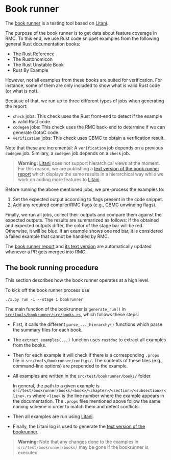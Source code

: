 # Book runner

The [book runner](./bookrunner/index.html) is a testing tool based on [Litani](https://github.com/awslabs/aws-build-accumulator).

The purpose of the book runner is to get data about feature coverage in RMC.
To this end, we use Rust code snippet examples from the following general Rust documentation books:
 * The Rust Reference
 * The Rustonomicon
 * The Rust Unstable Book
 * Rust By Example

However, not all examples from these books are suited for verification.
For instance, some of them are only included to show what is valid Rust code (or what is not).

Because of that, we run up to three different types of jobs when generating the report:
 * `check` jobs: This check uses the Rust front-end to detect if the example is valid Rust code.
 * `codegen` jobs: This check uses the RMC back-end to determine if we can generate GotoC code.
 * `verification` jobs: This check uses CBMC to obtain a verification result.

Note that these are incremental: A `verification` job depends on a previous `codegen` job.
Similary, a `codegen` job depends on a `check` job.

> **Warning:** [Litani](https://github.com/awslabs/aws-build-accumulator) does
> not support hierarchical views at the moment. For this reason, we are
> publishing a [text version of the book runner
> report](./bookrunner/bookrunner.txt) which displays the same results in a
> hierarchical way while we work on adding more features to
> [Litani](https://github.com/awslabs/aws-build-accumulator).

Before running the above mentioned jobs, we pre-process the examples to:
 1. Set the expected output according to flags present in the code snippet.
 2. Add any required compiler/RMC flags (e.g., CBMC unwinding flags).

Finally, we run all jobs, collect their outputs and compare them against the expected outputs.
The results are summarized as follows: If the obtained and expected outputs differ,
the color of the stage bar will be red. Otherwise, it will be blue.
If an example shows one red bar, it is considered a failed example that cannot be handled by RMC.

The [book runner report](./bookrunner/index.html) and [its text version](./bookrunner/bookrunner.txt) are
automatically updated whenever a PR gets merged into RMC.

## The book running procedure

This section describes how the book runner operates at a high level.

To kick off the book runner process use

```
./x.py run -i --stage 1 bookrunner
```

The main function of the bookrunner is `generate_run()` in
[`src/tools/bookrunner/src/books.rs`](https://github.com/model-checking/rmc/blob/main/src/tools/bookrunner/src/books.rs),
which follows these steps:
 * First, it calls the different `parse_..._hierarchy()` functions which parse
   the summary files for each book.
 * The `extract_examples(...)` function uses `rustdoc` to extract all examples
   from the books.
 * Then for each example it will check if there is a corresponding `.props` file
   in `src/tools/bookrunner/configs/`. The contents of these files (e.g.,
   command-line options) are prepended to the example.
 * All examples are written in the `src/test/bookrunner/books/` folder.

   In general, the path to a given example is
   `src/test/bookrunner/books/<book>/<chapter>/<section>/<subsection>/<line>.rs`
   where `<line>` is the line number where the example appears in the
   documentation. The `.props` files mentioned above follow the same naming
   scheme in order to match them and detect conflicts.

 * Then all examples are run using
   [Litani](https://github.com/awslabs/aws-build-accumulator).
 * Finally, the Litani log is used to generate the [text version of the
   bookrunner](./bookrunner/bookrunner.txt).

> **Warning:** Note that any changes done to the examples in
> `src/test/bookrunner/books/` may be gone if the bookrunner is executed.
